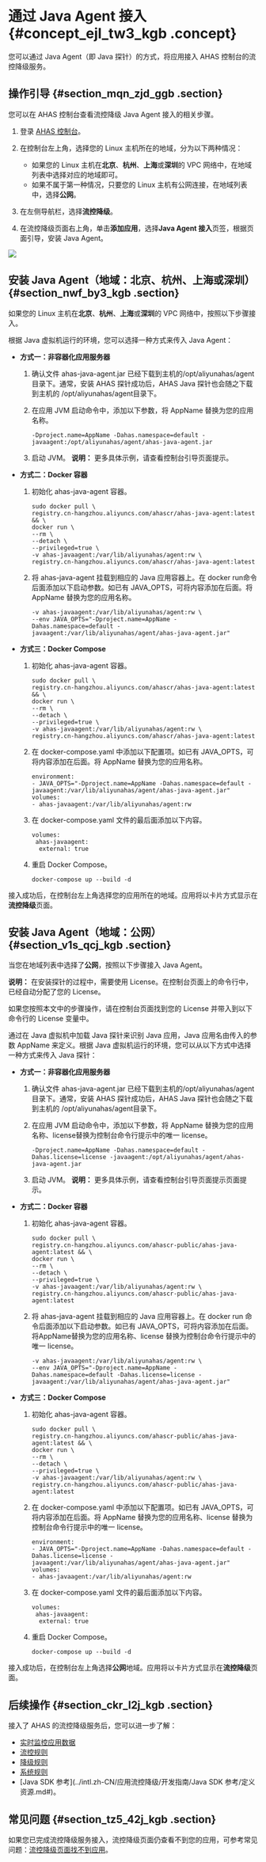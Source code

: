 # 通过 Java Agent 接入 {#concept_ejl_tw3_kgb .concept}

您可以通过 Java Agent（即 Java 探针）的方式，将应用接入 AHAS 控制台的流控降级服务。

## 操作引导 {#section_mqn_zjd_ggb .section}

您可以在 AHAS 控制台查看流控降级 Java Agent 接入的相关步骤。

1.  登录 [AHAS 控制台](https://ahas.console.aliyun.com/)。
2.  在控制台左上角，选择您的 Linux 主机所在的地域，分为以下两种情况：
    -   如果您的 Linux 主机在**北京**、**杭州**、**上海**或**深圳**的 VPC 网络中，在地域列表中选择对应的地域即可。
    -   如果不属于第一种情况，只要您的 Linux 主机有公网连接，在地域列表中，选择**公网**。
3.  在左侧导航栏，选择**流控降级**。

4.  在流控降级页面右上角，单击**添加应用**，选择**Java Agent 接入**页签，根据页面引导，安装 Java Agent。

![](https://aliware-images.oss-cn-hangzhou.aliyuncs.com/ahas/sc_java_agent.png)


## 安装 Java Agent（地域：北京、杭州、上海或深圳） {#section_nwf_by3_kgb .section}

如果您的 Linux 主机在**北京**、**杭州**、**上海**或**深圳**的 VPC 网络中，按照以下步骤接入。

根据 Java 虚拟机运行的环境，您可以选择一种方式来传入 Java Agent：

-   **方式一：非容器化应用服务器** 

    1.  确认文件 ahas-java-agent.jar 已经下载到主机的/opt/aliyunahas/agent目录下。通常，安装 AHAS 探针成功后，AHAS Java 探针也会随之下载到主机的 /opt/aliyunahas/agent目录下。
    2.  在应用 JVM 启动命令中，添加以下参数，将 AppName 替换为您的应用名称。

        ``` {#d7e482}
        -Dproject.name=AppName -Dahas.namespace=default -javaagent:/opt/aliyunahas/agent/ahas-java-agent.jar
        ```

    3.  启动 JVM。
    **说明：** 更多具体示例，请查看控制台引导页面提示。

-   **方式二：Docker 容器** 
    1.  初始化 ahas-java-agent 容器。

        ``` {#d7e502}
        sudo docker pull \
        registry.cn-hangzhou.aliyuncs.com/ahascr/ahas-java-agent:latest && \
        docker run \
        --rm \
        --detach \
        --privileged=true \
        -v ahas-javaagent:/var/lib/aliyunahas/agent:rw \
        registry.cn-hangzhou.aliyuncs.com/ahascr/ahas-java-agent:latest
        ```

    2.  将 ahas-java-agent 挂载到相应的 Java 应用容器上。在 docker run命令后面添加以下启动参数。如已有 JAVA\_OPTS，可将内容添加在后面。将 AppName 替换为您的应用名称。

        ``` {#d7e514}
        -v ahas-javaagent:/var/lib/aliyunahas/agent:rw \
        --env JAVA_OPTS="-Dproject.name=AppName -Dahas.namespace=default -javaagent:/var/lib/aliyunahas/agent/ahas-java-agent.jar"
        ```

-   **方式三：Docker Compose** 
    1.  初始化 ahas-java-agent 容器。

        ``` {#d7e528}
        sudo docker pull \
        registry.cn-hangzhou.aliyuncs.com/ahascr/ahas-java-agent:latest && \
        docker run \
        --rm \
        --detach \
        --privileged=true \
        -v ahas-javaagent:/var/lib/aliyunahas/agent:rw \
        registry.cn-hangzhou.aliyuncs.com/ahascr/ahas-java-agent:latest
        ```

    2.  在 docker-compose.yaml 中添加以下配置项。如已有 JAVA\_OPTS，可将内容添加在后面。将 AppName 替换为您的应用名称。

        ``` {#d7e537}
        environment: 
        - JAVA_OPTS="-Dproject.name=AppName -Dahas.namespace=default -javaagent:/var/lib/aliyunahas/agent/ahas-java-agent.jar"
        volumes:
        - ahas-javaagent:/var/lib/aliyunahas/agent:rw
        ```

    3.  在 docker-compose.yaml 文件的最后面添加以下内容。

        ``` {#d7e543}
        volumes:
         ahas-javaagent:
          external: true
        ```

    4.  重启 Docker Compose。

        ``` {#d7e549}
        docker-compose up --build -d
        ```


接入成功后，在控制台左上角选择您的应用所在的地域。应用将以卡片方式显示在**流控降级**页面。

## 安装 Java Agent（地域：公网） {#section_v1s_qcj_kgb .section}

当您在地域列表中选择了**公网**，按照以下步骤接入 Java Agent。

**说明：** 在安装探针的过程中，需要使用 License。在控制台页面上的命令行中，已经自动分配了您的 License。

如果您按照本文中的步骤操作，请在控制台页面找到您的 License 并带入到以下命令行的 License 变量中。

通过在 Java 虚拟机中加载 Java 探针来识别 Java 应用，Java 应用名由传入的参数 AppName 来定义。根据 Java 虚拟机运行的环境，您可以从以下方式中选择一种方式来传入 Java 探针：

-   **方式一：非容器化应用服务器** 

    1.  确认文件 ahas-java-agent.jar 已经下载到主机的/opt/aliyunahas/agent目录下。通常，安装 AHAS 探针成功后，AHAS Java 探针也会随之下载到主机的 /opt/aliyunahas/agent目录下。
    2.  在应用 JVM 启动命令中，添加以下参数，将 AppName 替换为您的应用名称、license替换为控制台命令行提示中的唯一 license。

        ``` {#d7e643}
        -Dproject.name=AppName -Dahas.namespace=default -Dahas.license=license -javaagent:/opt/aliyunahas/agent/ahas-java-agent.jar
        ```

    3.  启动 JVM。
    **说明：** 更多具体示例，请查看控制台引导页面提示页面提示。

-   **方式二：Docker 容器** 
    1.  初始化 ahas-java-agent 容器。

        ``` {#d7e663}
        sudo docker pull \
        registry.cn-hangzhou.aliyuncs.com/ahascr-public/ahas-java-agent:latest && \
        docker run \
        --rm \
        --detach \
        --privileged=true \
        -v ahas-javaagent:/var/lib/aliyunahas/agent:rw \
        registry.cn-hangzhou.aliyuncs.com/ahascr-public/ahas-java-agent:latest
        ```

    2.  将 ahas-java-agent 挂载到相应的 Java 应用容器上。在 docker run 命令后面添加以下启动参数。如已有 JAVA\_OPTS，可将内容添加在后面。将AppName替换为您的应用名称、license 替换为控制台命令行提示中的唯一 license。

        ``` {#d7e681}
        -v ahas-javaagent:/var/lib/aliyunahas/agent:rw \
        --env JAVA_OPTS="-Dproject.name=AppName -Dahas.namespace=default -Dahas.license=license -javaagent:/var/lib/aliyunahas/agent/ahas-java-agent.jar"
        ```

-   **方式三：Docker Compose** 
    1.  初始化 ahas-java-agent 容器。

        ``` {#d7e695}
        sudo docker pull \
        registry.cn-hangzhou.aliyuncs.com/ahascr-public/ahas-java-agent:latest && \
        docker run \
        --rm \
        --detach \
        --privileged=true \
        -v ahas-javaagent:/var/lib/aliyunahas/agent:rw \
        registry.cn-hangzhou.aliyuncs.com/ahascr-public/ahas-java-agent:latest
        ```

    2.  在 docker-compose.yaml 中添加以下配置项。如已有 JAVA\_OPTS，可将内容添加在后面。将 AppName 替换为您的应用名称、license 替换为控制台命令行提示中的唯一 license。

        ``` {#d7e710}
        environment: 
        - JAVA_OPTS="-Dproject.name=AppName -Dahas.namespace=default -Dahas.license=license -javaagent:/var/lib/aliyunahas/agent/ahas-java-agent.jar"
        volumes:
        - ahas-javaagent:/var/lib/aliyunahas/agent:rw
        ```

    3.  在 docker-compose.yaml 文件的最后面添加以下内容。

        ``` {#d7e716}
        volumes:
         ahas-javaagent:
          external: true
        ```

    4.  重启 Docker Compose。

        ``` {#d7e722}
        docker-compose up --build -d
        ```


接入成功后，在控制台左上角选择**公网**地域。应用将以卡片方式显示在**流控降级**页面。

## 后续操作 {#section_ckr_l2j_kgb .section}

接入了 AHAS 的流控降级服务后，您可以进一步了解：

-   [实时监控应用数据](../intl.zh-CN/应用流控降级/控制台指南/实时监控应用数据.md#)
-   [流控规则](../intl.zh-CN/应用流控降级/控制台指南/流控规则.md#)
-   [降级规则](../intl.zh-CN/应用流控降级/控制台指南/降级规则.md#)
-   [系统规则](../intl.zh-CN/应用流控降级/控制台指南/系统规则.md#)
-   [Java SDK 参考](../intl.zh-CN/应用流控降级/开发指南/Java SDK 参考/定义资源.md#)。

## 常见问题 {#section_tz5_42j_kgb .section}

如果您已完成流控降级服务接入，流控降级页面仍查看不到您的应用，可参考常见问题：[流控降级页面找不到应用](../intl.zh-CN/常见问题/流控降级常见问题.md#)。

